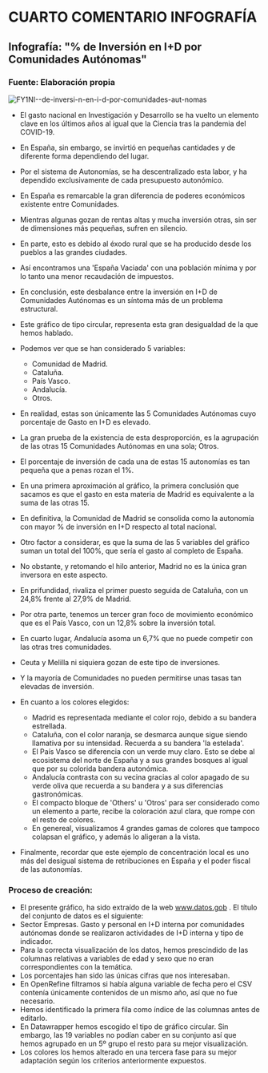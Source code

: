 # CUARTO COMENTARIO INFOGRAFÍA

## Infografía: "% de Inversión en I+D por Comunidades Autónomas"
### Fuente: Elaboración propia

![FY1NI--de-inversi-n-en-i-d-por-comunidades-aut-nomas](https://user-images.githubusercontent.com/90325917/143837847-caddd87c-2479-49b4-9b36-f11f63a239f1.png)

- El gasto nacional en Investigación y Desarrollo se ha vuelto un elemento clave en los últimos años al igual que la Ciencia tras la pandemia del COVID-19.
- En España, sin embargo, se invirtió en pequeñas cantidades y de diferente forma dependiendo del lugar.
- Por el sistema de Autonomías, se ha descentralizado esta labor, y ha dependido exclusivamente de cada presupuesto autonómico.
- En España es remarcable la gran diferencia de poderes económicos existente entre Comunidades.
- Mientras algunas gozan de rentas altas y mucha inversión otras, sin ser de dimensiones más pequeñas, sufren en silencio.
- En parte, esto es debido al éxodo rural que se ha producido desde los pueblos a las grandes ciudades.
- Así encontramos una 'España Vaciada' con una población mínima y por lo tanto una menor recaudación de impuestos.
- En conclusión, este desbalance entre la inversión en I+D de Comunidades Autónomas es un síntoma más de un problema estructural.

- Este gráfico de tipo circular, representa esta gran desigualdad de la que hemos hablado.
- Podemos ver que se han considerado 5 variables:
	- Comunidad de Madrid.
	- Cataluña.
	- País Vasco.
	- Andalucía.
	- Otros.
- En realidad, estas son únicamente las 5 Comunidades Autónomas cuyo porcentaje de Gasto en I+D es elevado.
- La gran prueba de la existencia de esta desproporción, es la agrupación de las otras 15 Comunidades Autónomas en una sola; Otros.
- El porcentaje de inversión de cada una de estas 15 autonomías es tan pequeña que a penas rozan el 1%.
- En una primera aproximación al gráfico, la primera conclusión que sacamos es que el gasto en esta materia de Madrid es equivalente a la suma de las otras 15.
- En definitiva, la Comunidad de Madrid se consolida como la autonomía con mayor % de inversión en I+D respecto al total nacional.
- Otro factor a considerar, es que la suma de las 5 variables del gráfico suman un total del 100%, que sería el gasto al completo de España.
- No obstante, y retomando el hilo anterior, Madrid no es la única gran inversora en este aspecto.
- En prifundidad, rivaliza el primer puesto seguida de Cataluña, con un 24,8% frente al 27,9% de Madrid.
- Por otra parte, tenemos un tercer gran foco de movimiento económico que es el País Vasco, con un 12,8% sobre la inversión total.
- En cuarto lugar, Andalucía asoma un 6,7% que no puede competir con las otras tres comunidades.
- Ceuta y Melilla ni siquiera gozan de este tipo de inversiones.
- Y la mayoría de Comunidades no pueden permitirse unas tasas tan elevadas de inversión.
- En cuanto a los colores elegidos:
	- Madrid es representada mediante el color rojo, debido a su bandera estrellada.
	- Cataluña, con el color naranja, se desmarca aunque sigue siendo llamativa por su intensidad. Recuerda a su bandera 'la estelada'.
	- El País Vasco se diferencia con un verde muy claro. Esto se debe al ecosistema del norte de España y a sus grandes bosques al igual que por su colorida bandera autonómica.
	- Andalucía contrasta con su vecina gracias al color apagado de su verde oliva que recuerda a su bandera y a sus diferencias gastronómicas.
	- El compacto bloque de 'Others' u 'Otros' para ser considerado como un elemento a parte, recibe la coloración azul clara, que rompe con el resto de colores.
	- En genereal, visualizamos 4 grandes gamas de colores que tampoco colapsan el gráfico, y además lo aligeran a la vista.
- Finalmente, recordar que este ejemplo de concentración local es uno más del desigual sistema de retribuciones en España y el poder fiscal de las autonomías.

### Proceso de creación: 

- El presente gráfico, ha sido extraído de la web www.datos.gob . El título del conjunto de datos es el siguiente:
- Sector Empresas. Gasto y personal en I+D interna por comunidades autónomas donde se realizaron actividades de I+D interna y tipo de indicador.
- Para la correcta visualización de los datos, hemos prescindido de las columnas relativas a variables de edad y sexo que no eran correspondientes con la temática.
- Los porcentajes han sido las únicas cifras que nos interesaban.
- En OpenRefine filtramos si había alguna variable de fecha pero el CSV contenía únicamente contenidos de un mismo año, así que no fue necesario.
- Hemos identificado la primera fila como índice de las columnas antes de editarlo.
- En Datawrapper hemos escogido el tipo de gráfico circular. Sin embargo, las 19 variables no podían caber en su conjunto así que hemos agrupado en un 5º grupo el resto para su mejor visualización.
- Los colores los hemos alterado en una tercera fase para su mejor adaptación según los criterios anteriormente expuestos.
